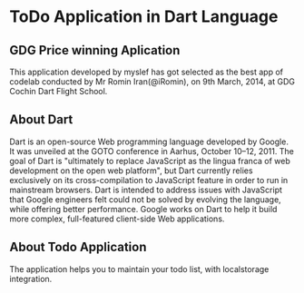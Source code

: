 ToDo Application in Dart Language
=================================

GDG Price winning Aplication
-----------------------------
This application developed by myslef has got selected as the best app of codelab conducted by Mr Romin Iran(@iRomin), on 9th March, 2014, at GDG Cochin Dart Flight School.

About Dart
----------
Dart is an open-source Web programming language developed by Google. It was unveiled at the GOTO conference in Aarhus, October 10–12, 2011. The goal of Dart is "ultimately to replace JavaScript as the lingua franca of web development on the open web platform", but Dart currently relies exclusively on its cross-compilation to JavaScript feature in order to run in mainstream browsers. Dart is intended to address issues with JavaScript that Google engineers felt could not be solved by evolving the language, while offering better performance. Google works on Dart to help it build more complex, full-featured client-side Web applications.


About Todo Application
----------------------
 The application helps you to maintain your todo list, with localstorage integration.
